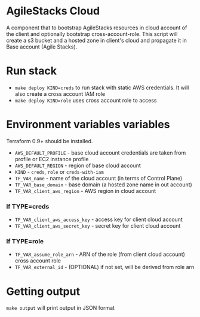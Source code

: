 # AgileStacks Cloud

A component that to bootstrap AgileStacks resources in cloud account of the client and optionally bootstrap cross-account-role. This script will create a s3 bucket and a hosted zone in client's cloud and propagate it in Base account (Agile Stacks).

# Run stack

- `make deploy KIND=creds`  to run stack with static AWS credentials. It will also create a cross account IAM role
- `make deploy KIND=role` uses cross account role to access

# Environment variables variables
 
Terraform 0.9+ should be installed. 
- `AWS_DEFAULT_PROFILE` - base cloud account credentials are taken from profile or EC2 instance profile
- `AWS_DEFAULT_REGION` - region of base cloud account
- `KIND` - `creds`, `role` or `creds-with-iam`
- `TF_VAR_name` - name of the cloud account (in terms of Control Plane)
- `TF_VAR_base_domain` - base domain (a hosted zone name in out account)
- `TF_VAR_client_aws_region` - AWS region in cloud account

### If TYPE=creds
- `TF_VAR_client_aws_access_key` - access key for client cloud account
- `TF_VAR_client_aws_secret_key` - secret key for client cloud account

### If TYPE=role
- `TF_VAR_assume_role_arn` - ARN of the role (from client cloud account) cross account role
- `TF_VAR_external_id` - (OPTIONAL) if not set, will be derived from role arn


# Getting output

`make output` will print output in JSON format


